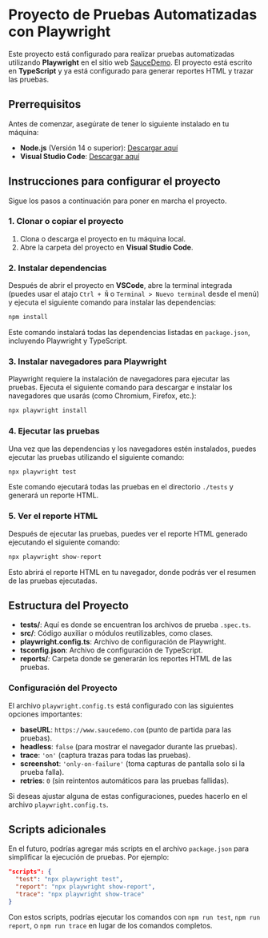 
# Proyecto de Pruebas Automatizadas con Playwright

Este proyecto está configurado para realizar pruebas automatizadas utilizando **Playwright** en el sitio web [SauceDemo](https://www.saucedemo.com/). El proyecto está escrito en **TypeScript** y ya está configurado para generar reportes HTML y trazar las pruebas.

## Prerrequisitos

Antes de comenzar, asegúrate de tener lo siguiente instalado en tu máquina:

- **Node.js** (Versión 14 o superior): [Descargar aquí](https://nodejs.org/en/download/)
- **Visual Studio Code**: [Descargar aquí](https://code.visualstudio.com/)

## Instrucciones para configurar el proyecto

Sigue los pasos a continuación para poner en marcha el proyecto.

### 1. Clonar o copiar el proyecto

1. Clona o descarga el proyecto en tu máquina local.
2. Abre la carpeta del proyecto en **Visual Studio Code**.

### 2. Instalar dependencias

Después de abrir el proyecto en **VSCode**, abre la terminal integrada (puedes usar el atajo `Ctrl + Ñ` o `Terminal > Nuevo terminal` desde el menú) y ejecuta el siguiente comando para instalar las dependencias:

```bash
npm install
```

Este comando instalará todas las dependencias listadas en `package.json`, incluyendo Playwright y TypeScript.

### 3. Instalar navegadores para Playwright

Playwright requiere la instalación de navegadores para ejecutar las pruebas. Ejecuta el siguiente comando para descargar e instalar los navegadores que usarás (como Chromium, Firefox, etc.):

```bash
npx playwright install
```

### 4. Ejecutar las pruebas

Una vez que las dependencias y los navegadores estén instalados, puedes ejecutar las pruebas utilizando el siguiente comando:

```bash
npx playwright test
```

Este comando ejecutará todas las pruebas en el directorio `./tests` y generará un reporte HTML.

### 5. Ver el reporte HTML

Después de ejecutar las pruebas, puedes ver el reporte HTML generado ejecutando el siguiente comando:

```bash
npx playwright show-report
```

Esto abrirá el reporte HTML en tu navegador, donde podrás ver el resumen de las pruebas ejecutadas.


## Estructura del Proyecto

- **tests/**: Aquí es donde se encuentran los archivos de prueba `.spec.ts`.
- **src/**: Código auxiliar o módulos reutilizables, como clases.
- **playwright.config.ts**: Archivo de configuración de Playwright.
- **tsconfig.json**: Archivo de configuración de TypeScript.
- **reports/**: Carpeta donde se generarán los reportes HTML de las pruebas.

### Configuración del Proyecto

El archivo `playwright.config.ts` está configurado con las siguientes opciones importantes:

- **baseURL**: `https://www.saucedemo.com` (punto de partida para las pruebas).
- **headless**: `false` (para mostrar el navegador durante las pruebas).
- **trace**: `'on'` (captura trazas para todas las pruebas).
- **screenshot**: `'only-on-failure'` (toma capturas de pantalla solo si la prueba falla).
- **retries**: `0` (sin reintentos automáticos para las pruebas fallidas).

Si deseas ajustar alguna de estas configuraciones, puedes hacerlo en el archivo `playwright.config.ts`.

## Scripts adicionales

En el futuro, podrías agregar más scripts en el archivo `package.json` para simplificar la ejecución de pruebas. Por ejemplo:

```json
"scripts": {
  "test": "npx playwright test",
  "report": "npx playwright show-report",
  "trace": "npx playwright show-trace"
}
```

Con estos scripts, podrías ejecutar los comandos con `npm run test`, `npm run report`, o `npm run trace` en lugar de los comandos completos.

